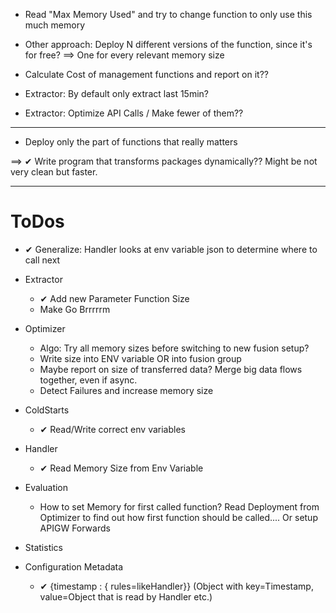 
- Read "Max Memory Used" and try to change function to only use this much memory
- Other approach: Deploy N different versions of the function, since it's for free? ==> One for every relevant memory size

- Calculate Cost of management functions and report on it??

- Extractor: By default only extract last 15min?
- Extractor: Optimize API Calls / Make fewer of them??

-----

- Deploy only the part of functions that really matters

==> ✔ Write program that transforms packages dynamically?? Might be not very clean but faster.


-----
# ToDos

- ✔ Generalize: Handler looks at env variable json to determine where to call next

- Extractor
    - ✔ Add new Parameter Function Size
    - Make Go Brrrrrm
- Optimizer
    - Algo: Try all memory sizes before switching to new fusion setup?
    - Write size into ENV variable OR into fusion group
    - Maybe report on size of transferred data? Merge big data flows together, even if async.
    - Detect Failures and increase memory size
- ColdStarts
    - ✔ Read/Write correct env variables
- Handler
    - ✔ Read Memory Size from Env Variable
- Evaluation
    - How to set Memory for first called function? Read Deployment from Optimizer to find out how first function should be called.... Or setup APIGW Forwards
- Statistics
- Configuration Metadata
    - ✔ {timestamp : { rules=likeHandler}} (Object with key=Timestamp, value=Object that is read by Handler etc.)